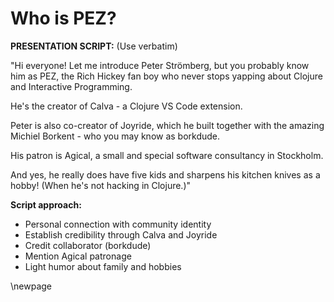 # Who is PEZ?

**PRESENTATION SCRIPT:** (Use verbatim)

"Hi everyone! Let me introduce Peter Strömberg, but you probably know him as PEZ, the Rich Hickey fan boy who never stops yapping about Clojure and Interactive Programming.

He's the creator of Calva - a Clojure VS Code extension.

Peter is also co-creator of Joyride, which he built together with the amazing Michiel Borkent - who you may know as borkdude.

His patron is Agical, a small and special software consultancy in Stockholm.

And yes, he really does have five kids and sharpens his kitchen knives as a hobby! (When he's not hacking in Clojure.)"

**Script approach:**
- Personal connection with community identity
- Establish credibility through Calva and Joyride
- Credit collaborator (borkdude)
- Mention Agical patronage
- Light humor about family and hobbies

\newpage
